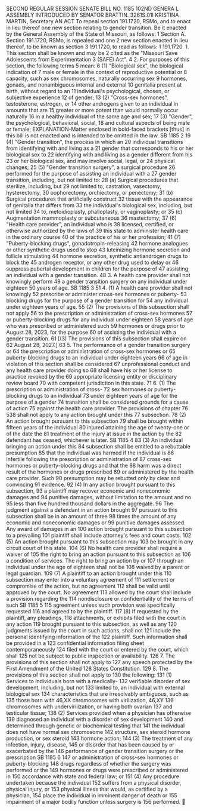 SECOND REGULAR SESSION
SENATE BILL NO. 1185
102ND GENERA L ASSEMBLY
INTRODUCED BY SENATOR BRATTIN.
3261S.01I KRISTINA MARTIN, Secretary
AN ACT
To repeal section 191.1720, RSMo, and to enact in lieu thereof one new section relating to gender
transition.
Be it enacted by the General Assembly of the State of Missouri, as follows:
1 Section A. Section 191.1720, RSMo, is repealed and one
2 new section enacted in lieu thereof, to be known as section
3 191.1720, to read as follows:
1 191.1720. 1. This section shall be known and may be
2 cited as the "Missouri Save Adolescents from Experimentation
3 (SAFE) Act".
4 2. For purposes of this section, the following terms
5 mean:
6 (1) "Biological sex", the biological indication of
7 male or female in the context of reproductive potential or
8 capacity, such as sex chromosomes, naturally occurring sex
9 hormones, gonads, and nonambiguous internal and external
10 genitalia present at birth, without regard to an
11 individual's psychological, chosen, or subjective experience
12 of gender;
13 (2) "Cross-sex hormones", testosterone, estrogen, or
14 other androgens given to an individual in amounts that are
15 greater or more potent than would normally occur naturally
16 in a healthy individual of the same age and sex;
17 (3) "Gender", the psychological, behavioral, social,
18 and cultural aspects of being male or female;
EXPLANATION-Matter enclosed in bold-faced brackets [thus] in this bill is not enacted
and is intended to be omitted in the law.
SB 1185 2
19 (4) "Gender transition", the process in which an
20 individual transitions from identifying with and living as a
21 gender that corresponds to his or her biological sex to
22 identifying with and living as a gender different from his
23 or her biological sex, and may involve social, legal, or
24 physical changes;
25 (5) "Gender transition surgery", a surgical procedure
26 performed for the purpose of assisting an individual with a
27 gender transition, including, but not limited to:
28 (a) Surgical procedures that sterilize, including, but
29 not limited to, castration, vasectomy, hysterectomy,
30 oophorectomy, orchiectomy, or penectomy;
31 (b) Surgical procedures that artificially construct
32 tissue with the appearance of genitalia that differs from
33 the individual's biological sex, including, but not limited
34 to, metoidioplasty, phalloplasty, or vaginoplasty; or
35 (c) Augmentation mammoplasty or subcutaneous
36 mastectomy;
37 (6) "Health care provider", an individual who is
38 licensed, certified, or otherwise authorized by the laws of
39 this state to administer health care in the ordinary course
40 of the practice of his or her profession;
41 (7) "Puberty-blocking drugs", gonadotropin-releasing
42 hormone analogues or other synthetic drugs used to stop
43 luteinizing hormone secretion and follicle stimulating
44 hormone secretion, synthetic antiandrogen drugs to block the
45 androgen receptor, or any other drug used to delay or
46 suppress pubertal development in children for the purpose of
47 assisting an individual with a gender transition.
48 3. A health care provider shall not knowingly perform
49 a gender transition surgery on any individual under eighteen
50 years of age.
SB 1185 3
51 4. (1) A health care provider shall not knowingly
52 prescribe or administer cross-sex hormones or puberty-
53 blocking drugs for the purpose of a gender transition for
54 any individual under eighteen years of age.
55 (2) The provisions of this subsection shall not apply
56 to the prescription or administration of cross-sex hormones
57 or puberty-blocking drugs for any individual under eighteen
58 years of age who was prescribed or administered such
59 hormones or drugs prior to August 28, 2023, for the purpose
60 of assisting the individual with a gender transition.
61 [(3) The provisions of this subsection shall expire on
62 August 28, 2027.]
63 5. The performance of a gender transition surgery or
64 the prescription or administration of cross-sex hormones or
65 puberty-blocking drugs to an individual under eighteen years
66 of age in violation of this section shall be considered
67 unprofessional conduct and any health care provider doing so
68 shall have his or her license to practice revoked by the
69 appropriate licensing entity or disciplinary review board
70 with competent jurisdiction in this state.
71 6. (1) The prescription or administration of cross-
72 sex hormones or puberty-blocking drugs to an individual
73 under eighteen years of age for the purpose of a gender
74 transition shall be considered grounds for a cause of action
75 against the health care provider. The provisions of chapter
76 538 shall not apply to any action brought under this
77 subsection.
78 (2) An action brought pursuant to this subsection
79 shall be brought within fifteen years of the individual
80 injured attaining the age of twenty-one or of the date the
81 treatment of the injury at issue in the action by the
82 defendant has ceased, whichever is later.
SB 1185 4
83 (3) An individual bringing an action under this
84 subsection shall be entitled to a rebuttable presumption
85 that the individual was harmed if the individual is
86 infertile following the prescription or administration of
87 cross-sex hormones or puberty-blocking drugs and that the
88 harm was a direct result of the hormones or drugs prescribed
89 or administered by the health care provider. Such
90 presumption may be rebutted only by clear and convincing
91 evidence.
92 (4) In any action brought pursuant to this subsection,
93 a plaintiff may recover economic and noneconomic damages and
94 punitive damages, without limitation to the amount and no
95 less than five hundred thousand dollars in the aggregate.
96 The judgment against a defendant in an action brought
97 pursuant to this subsection shall be in an amount of three
98 times the amount of any economic and noneconomic damages or
99 punitive damages assessed. Any award of damages in an
100 action brought pursuant to this subsection to a prevailing
101 plaintiff shall include attorney's fees and court costs.
102 (5) An action brought pursuant to this subsection may
103 be brought in any circuit court of this state.
104 (6) No health care provider shall require a waiver of
105 the right to bring an action pursuant to this subsection as
106 a condition of services. The right to bring an action by or
107 through an individual under the age of eighteen shall not be
108 waived by a parent or legal guardian.
109 (7) A plaintiff to an action brought under this
110 subsection may enter into a voluntary agreement of
111 settlement or compromise of the action, but no agreement
112 shall be valid until approved by the court. No agreement
113 allowed by the court shall include a provision regarding the
114 nondisclosure or confidentiality of the terms of such
SB 1185 5
115 agreement unless such provision was specifically requested
116 and agreed to by the plaintiff.
117 (8) If requested by the plaintiff, any pleadings,
118 attachments, or exhibits filed with the court in any action
119 brought pursuant to this subsection, as well as any
120 judgments issued by the court in such actions, shall not
121 include the personal identifying information of the
122 plaintiff. Such information shall be provided in a
123 confidential information filing sheet contemporaneously
124 filed with the court or entered by the court, which shall
125 not be subject to public inspection or availability.
126 7. The provisions of this section shall not apply to
127 any speech protected by the First Amendment of the United
128 States Constitution.
129 8. The provisions of this section shall not apply to
130 the following:
131 (1) Services to individuals born with a medically-
132 verifiable disorder of sex development, including, but not
133 limited to, an individual with external biological sex
134 characteristics that are irresolvably ambiguous, such as
135 those born with 46,XX chromosomes with virilization, 46,XY
136 chromosomes with undervirilization, or having both ovarian
137 and testicular tissue;
138 (2) Services provided when a physician has otherwise
139 diagnosed an individual with a disorder of sex development
140 and determined through genetic or biochemical testing that
141 the individual does not have normal sex chromosome
142 structure, sex steroid hormone production, or sex steroid
143 hormone action;
144 (3) The treatment of any infection, injury, disease,
145 or disorder that has been caused by or exacerbated by the
146 performance of gender transition surgery or the prescription
SB 1185 6
147 or administration of cross-sex hormones or puberty-blocking
148 drugs regardless of whether the surgery was performed or the
149 hormones or drugs were prescribed or administered in
150 accordance with state and federal law; or
151 (4) Any procedure undertaken because the individual
152 suffers from a physical disorder, physical injury, or
153 physical illness that would, as certified by a physician,
154 place the individual in imminent danger of death or
155 impairment of a major bodily function unless surgery is
156 performed.
